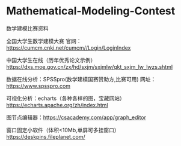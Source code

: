 # Mathematical-Modeling-Contest
数学建模比赛资料

全国大学生数学建模大赛 官网：https://cumcm.cnki.net/cumcm//Login/LoginIndex

中国大学生在线（历年优秀论文示例） https://dxs.moe.gov.cn/zx/hd/sxjm/sxjmlw/qkt_sxjm_lw_lwzs.shtml

数据在线分析：SPSSpro(数学建模国赛赞助方,比赛可用)  网址：https://www.spsspro.com

可视化分析：echarts（各种各样的图，宝藏网站）https://echarts.apache.org/zh/index.html

图节点编辑器：https://csacademy.com/app/graph_editor

窗口固定小软件（体积<10Mb,单屏可多挂窗口）https://deskpins.fileplanet.com/
